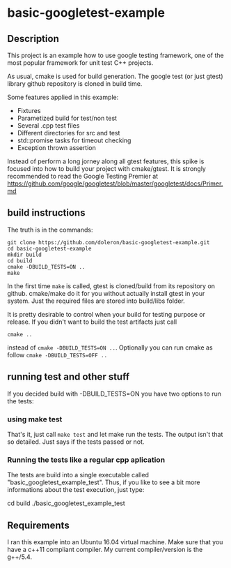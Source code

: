# basic-googletest-example

## Description

This project is an example how to use google testing framework, one of the most popular framework for unit test C++ projects.

As usual, cmake is used for build generation. The google test (or just gtest) library github repository is cloned in build time.

Some features applied in this example:

- Fixtures
- Parametized build for test/non test
- Several .cpp test files
- Different directories for src and test
- std::promise tasks for timeout checking
- Exception thrown assertion

Instead of perform a long jorney along all gtest features, this spike is focused into how to build your project with cmake/gtest. It is strongly recommended to read the Google Testing Premier at https://github.com/google/googletest/blob/master/googletest/docs/Primer.md

## build instructions

The truth is in the commands:

```
git clone https://github.com/doleron/basic-googletest-example.git
cd basic-googletest-example
mkdir build
cd build
cmake -DBUILD_TESTS=ON ..
make
```

In the first time ```make``` is called, gtest is cloned/build from its repository on github. cmake/make do it for you without actually install gtest in your system. Just the required files are stored into build/libs folder. 

It is pretty desirable to control when your build for testing purpose or release. If you didn't want to build the test artifacts just call

```cmake ..```

instead of ```cmake -DBUILD_TESTS=ON ..```. Optionally you can run cmake as follow ```cmake -DBUILD_TESTS=OFF ..```

## running test and other stuff

If you decided build with -DBUILD_TESTS=ON you have two options to run the tests:

### using make test

That's it, just call ```make test``` and let make run the tests. The output isn't that so detailed. Just says if the tests passed or not.

### Running the tests like a regular cpp aplication

The tests are build into a single executable called "basic_googletest_example_test". Thus, if you like to see a bit more informations about the test execution, just type:

cd build
./basic_googletest_example_test

## Requirements

I ran this example into an Ubuntu 16.04 virtual machine. Make sure that you have a c++11 compliant compiler. My current compiler/version is the g++/5.4.

